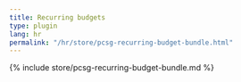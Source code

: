 ```yaml
---
title: Recurring budgets
type: plugin
lang: hr
permalink: "/hr/store/pcsg-recurring-budget-bundle.html"
---
```


{% include store/pcsg-recurring-budget-bundle.md %}
